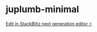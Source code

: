 # juplumb-minimal

[Edit in StackBlitz next generation editor ⚡️](https://stackblitz.com/~/github.com/hasinthaK/juplumb-minimal)